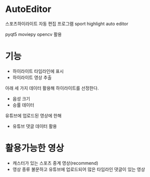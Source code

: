 # AutoEditor

스포츠하이라이트 자동 편집 프로그램
sport highlight auto editor

pyqt5 moviepy opencv 활용

# 기능

- 하이라이트 타임라인에 표시
- 하이라이트 영상 추출


아래 세 가지 데이터 활용해 하이라이트를 선정한다.

- 음성 크기
- 승률 데이터

유튜브에 업로드된 영상에 한해

- 유튜브 댓글 데이터 활용

# 활용가능한 영상

- 캐스터가 있는 스포츠 중계 영상(recommend)
- 영상 종류 불문하고 유튜브에 업로드되어 많은 타임라인 댓글이 있는 영상
